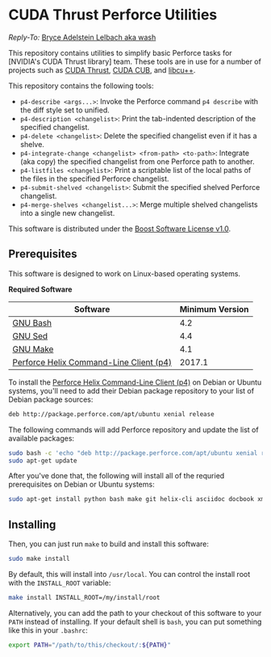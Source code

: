 <!--
Copyright (c) 2017-2020 NVIDIA Corporation
Reply-To: Bryce Adelstein Lelbach aka wash <brycelelbach@gmail.com>

Distributed under the Boost Software License v1.0 (boost.org/LICENSE_1_0.txt)
-->

# CUDA Thrust Perforce Utilities

*Reply-To:* [Bryce Adelstein Lelbach aka wash](brycelelbach@gmail.com)

This repository contains utilities to simplify basic Perforce tasks for
  [NVIDIA's CUDA Thrust library] team.
These tools are in use for a number of projects such as [CUDA Thrust],
  [CUDA CUB], and [libcu++].

This repository contains the following tools:

- `p4-describe <args...>`: Invoke the Perforce command `p4 describe` with the
    diff style set to unified.
- `p4-description <changelist>`: Print the tab-indented description of the
    specified changelist.
- `p4-delete <changelist>`: Delete the specified changelist even if it has a
    shelve.
- `p4-integrate-change <changelist> <from-path> <to-path>`: Integrate (aka
    copy) the specified changelist from one Perforce path to another.
- `p4-listfiles <changelist>`: Print a scriptable list of the local paths of
    the files in the specified Perforce changelist.
- `p4-submit-shelved <changelist>`: Submit the specified shelved Perforce
    changelist.
- `p4-merge-shelves <changelist...>`: Merge multiple shelved changelists into a
    single new changelist.

This software is distributed under the [Boost Software License v1.0].

## Prerequisites

This software is designed to work on Linux-based operating systems.

**Required Software**

| Software                                  | Minimum Version  |
| ----------------------------------------- | ---------------- |
| [GNU Bash]                                | 4.2              |
| [GNU Sed]                                 | 4.4              |
| [GNU Make]                                | 4.1              |
| [Perforce Helix Command-Line Client (p4)] | 2017.1           |

To install the [Perforce Helix Command-Line Client (p4)] on Debian or Ubuntu
  systems, you'll need to add their Debian package repository to your list of
  Debian package sources:

```bash
deb http://package.perforce.com/apt/ubuntu xenial release
```

The following commands will add Perforce repository and update the list of
  available packages:

```bash
sudo bash -c 'echo "deb http://package.perforce.com/apt/ubuntu xenial release" > /etc/apt/sources.list.d/perforce.list'
sudo apt-get update
```

After you've done that, the following will install all of the requried
  prerequisites on Debian or Ubuntu systems:

```bash
sudo apt-get install python bash make git helix-cli asciidoc docbook xmlto
```

## Installing

Then, you can just run `make` to build and install this software:

```bash
sudo make install
```

By default, this will install into `/usr/local`.
You can control the install root with the `INSTALL_ROOT` variable:

```bash
make install INSTALL_ROOT=/my/install/root
```

Alternatively, you can add the path to your checkout of this software to your
  `PATH` instead of installing.
If your default shell is `bash`, you can put something like this in your
  `.bashrc`:

```bash
export PATH="/path/to/this/checkout/:${PATH}"
```

[CUDA Thrust]:                                  https://github.com/thrust/thrust
[CUDA CUB]:                                     https://github.com/NVlabs/cub
[libcu++]:                                      https://github.com/ogiroux/freestanding
[Boost Software License v1.0]:              https://boost.org/LICENSE_1_0.txt
[GNU Bash]:                                 https://www.gnu.org/software/bash
[GNU Sed]:                                  https://www.gnu.org/software/sed
[GNU Make]:                                 https://www.gnu.org/software/make
[Perforce Helix Command-Line Client (p4)]:  https://www.perforce.com/downloads/helix-command-line-client-p4

